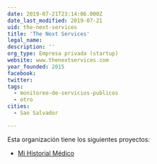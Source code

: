 ```yaml
---
date: 2019-07-21T23:14:06.000Z
date_last_modified: 2019-07-21
uid: the-next-services
title: 'The Next Services'
legal_name: 
description: ''
org_type: Empresa privada (startup)
website: www.thenextservices.com
year_founded: 2015
facebook: 
twitter: 
tags:
  - monitoreo-de-servicios-publicos
  - otro
cities: 
  - San Salvador

---
```


Esta organización tiene los siguientes proyectos:

- [Mi Historial Médico](/proyectos/mi-historial-medico)
